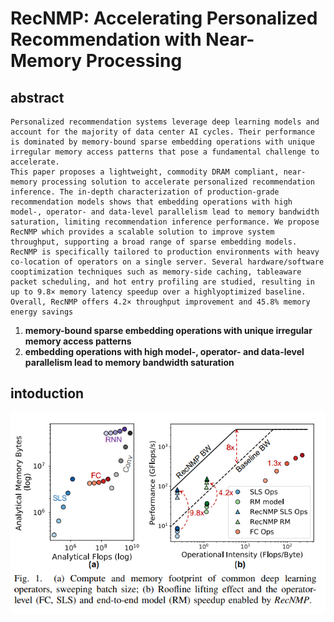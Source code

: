 # RecNMP: Accelerating Personalized Recommendation with Near-Memory Processing

## abstract
```
Personalized recommendation systems leverage deep learning models and account for the majority of data center AI cycles. Their performance is dominated by memory-bound sparse embedding operations with unique irregular memory access patterns that pose a fundamental challenge to accelerate.
This paper proposes a lightweight, commodity DRAM compliant, near-memory processing solution to accelerate personalized recommendation inference. The in-depth characterization of production-grade recommendation models shows that embedding operations with high model-, operator- and data-level parallelism lead to memory bandwidth saturation, limiting recommendation inference performance. We propose RecNMP which provides a scalable solution to improve system throughput, supporting a broad range of sparse embedding models. RecNMP is specifically tailored to production environments with heavy co-location of operators on a single server. Several hardware/software cooptimization techniques such as memory-side caching, tableaware packet scheduling, and hot entry profiling are studied, resulting in up to 9.8× memory latency speedup over a highlyoptimized baseline. Overall, RecNMP offers 4.2× throughput improvement and 45.8% memory energy savings
```
1. **memory-bound sparse embedding operations with unique irregular memory access patterns**  
1.  **embedding operations with high model-, operator- and data-level parallelism lead to memory bandwidth saturation**
## intoduction
![figure 1](../images/recnmp-1.png)